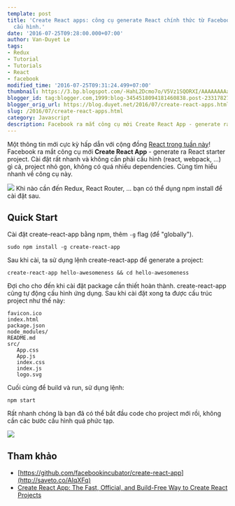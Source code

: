 ```yaml
---
template: post
title: 'Create React apps: công cụ generate React chính thức từ Facebook, không cần
  cấu hình.'
date: '2016-07-25T09:28:00.000+07:00'
author: Van-Duyet Le
tags:
- Redux
- Tutorial
- Tutorials
- React
- facebook
modified_time: '2016-07-25T09:31:24.499+07:00'
thumbnail: https://3.bp.blogspot.com/-HahL2Dcmo7o/V5Vz1SQORXI/AAAAAAAAaMM/HomR1n60e4oKER20VhEDSIZQag-nQqptwCK4B/s1600/create-react-app.png
blogger_id: tag:blogger.com,1999:blog-3454518094181460838.post-2331782777537838966
blogger_orig_url: https://blog.duyet.net/2016/07/create-react-apps.html
slug: /2016/07/create-react-apps.html
category: Javascript
description: Facebook ra mắt công cụ mới Create React App - generate ra React starter project.
---
```


Một thông tin mới cực kỳ hấp dẫn với cộng đồng [React trong tuần này](http://saveto.co/AIqXFq)! Facebook ra mắt công cụ mới **Create React App** - generate ra React starter project. Cài đặt rất nhanh và không cần phải cấu hình (react, webpack, ...) gì cả, project nhỏ gọn, không có quá nhiều dependencies. Cùng tìm hiểu nhanh về công cụ này.

[![](https://3.bp.blogspot.com/-HahL2Dcmo7o/V5Vz1SQORXI/AAAAAAAAaMM/HomR1n60e4oKER20VhEDSIZQag-nQqptwCK4B/s1600/create-react-app.png)](https://blog.duyet.net/2016/07/create-react-apps.html#.V5V54XV97OQ)
Khi nào cần đến Redux, React Router, ... bạn có thể dụng npm install để cài đặt sau.

## Quick Start ##
Cài đặt create-react-app bằng npm, thêm `-g` flag (để "globally").

```
sudo npm install -g create-react-app
```

Sau khi cài, ta sử dụng lệnh create-react-app để generate a project:

```
create-react-app hello-awesomeness && cd hello-awesomeness
```

Đợi cho cho đến khi cài đặt package cần thiết hoàn thành. create-react-app cũng tự động cấu hình ứng dụng. Sau khi cài đặt xong ta được cấu trúc project như thế này:

```
favicon.ico
index.html
package.json
node_modules/
README.md
src/
   App.css
   App.js
   index.css
   index.js
   logo.svg
```

Cuối cùng để build và run, sử dụng lệnh:  

```
npm start
```

Rất nhanh chóng là bạn đã có thể bắt đầu code cho project mới rồi, không cần các bước cấu hình quá phức tạp.

![](https://3.bp.blogspot.com/-uMo1EyHerQg/V5V49HgNy_I/AAAAAAAAaMY/R9jonvqbrqo3B0l7H8wtzZ-kTpuYPwFJgCLcB/s1600/create-react-app.png)

## Tham khảo ##

- [https://github.com/facebookincubator/create-react-app](http://saveto.co/AIqXFq)
- [Create React App: The Fast, Official, and Build-Free Way to Create React Projects](https://daveceddia.com/create-react-app-official-project-generator/)
